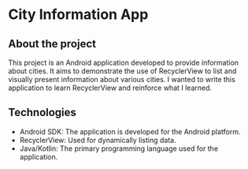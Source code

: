# City Information App
## About the project
This project is an Android application developed to provide information about cities. It aims to demonstrate the use of RecyclerView 
to list and visually present information about various cities. I wanted to write this application to learn RecyclerView and reinforce what I learned.
## Technologies
* Android SDK: The application is developed for the Android platform.
* RecyclerView: Used for dynamically listing data.
* Java/Kotlin: The primary programming language used for the application.
